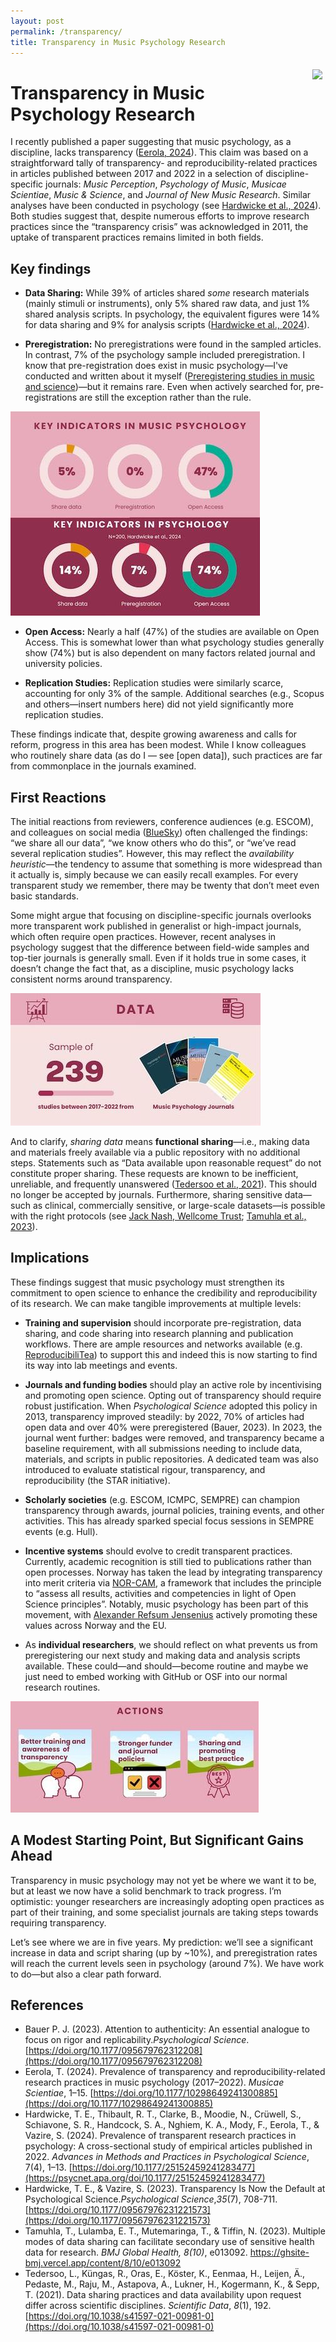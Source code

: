 ```yaml
---
layout: post
permalink: /transparency/
title: Transparency in Music Psychology Research
---
```


<style>
 .wrap {
   float: right; 
   margin: 5px;
  }
</style>


<div class="wrap">
    <img src="https://tuomaseerola.github.io/images/fig1.jpg"/>
</div>

# Transparency in Music Psychology Research

I recently published a paper suggesting that music psychology, as a discipline, lacks transparency ([Eerola, 2024](https://doi.org/10.1177/10298649241300885)). This claim was based on a straightforward tally of transparency- and reproducibility-related practices in articles published between 2017 and 2022 in a selection of discipline-specific journals: _Music Perception_, _Psychology of Music_, _Musicae Scientiae_, _Music & Science_, and _Journal of New Music Research_. Similar analyses have been conducted in psychology (see [Hardwicke et al., 2024](https://psycnet.apa.org/doi/10.1177/25152459241283477)). Both studies suggest that, despite numerous efforts to improve research practices since the “transparency crisis” was acknowledged in 2011, the uptake of transparent practices remains limited in both fields.

## Key findings

- **Data Sharing:** While 39% of articles shared *some* research materials (mainly stimuli or instruments), only 5% shared raw data, and just 1% shared analysis scripts. In psychology, the equivalent figures were 14% for data sharing and 9% for analysis scripts ([Hardwicke et al., 2024](https://psycnet.apa.org/doi/10.1177/25152459241283477)).

- **Preregistration:** No preregistrations were found in the sampled articles. In contrast, 7% of the psychology sample included preregistration. I know that pre-registration does exist in music psychology—I've conducted and written about it myself ([Preregistering studies in music and science](https://tuomaseerola.github.io/preregistration/))—but it remains rare. Even when actively searched for, pre-registrations are still the exception rather than the rule.

![](images/fig3.jpg)

- **Open Access:** Nearly a half (47%) of the studies are available on Open Access. This is somewhat lower than what psychology studies generally show (74%) but is also dependent on many factors related journal and university policies.

- **Replication Studies:** Replication studies were similarly scarce, accounting for only 3% of the sample. Additional searches (e.g., Scopus and others—insert numbers here) did not yield significantly more replication studies.

These findings indicate that, despite growing awareness and calls for reform, progress in this area has been modest. While I know colleagues who routinely share data (as do I — see [open data]), such practices are far from commonplace in the journals examined.


## First Reactions

The initial reactions from reviewers, conference audiences (e.g. ESCOM), and colleagues on social media ([BlueSky](https://bsky.app/profile/tuomaseerola.bsky.social/post/3ldl66utdm22q)) often challenged the findings: “we share all our data”, “we know others who do this”, or “we’ve read several replication studies”. However, this may reflect the *availability heuristic*—the tendency to assume that something is more widespread than it actually is, simply because we can easily recall examples. For every transparent study we remember, there may be twenty that don’t meet even basic standards.

Some might argue that focusing on discipline-specific journals overlooks more transparent work published in generalist or high-impact journals, which often require open practices. However, recent analyses in psychology suggest that the difference between field-wide samples and top-tier journals is generally small. Even if it holds true in some cases, it doesn’t change the fact that, as a discipline, music psychology lacks consistent norms around transparency.

![](images/fig2.jpg)


And to clarify, *sharing data* means **functional sharing**—i.e., making data and materials freely available via a public repository with no additional steps. Statements such as “Data available upon reasonable request” do not constitute proper sharing. These requests are known to be inefficient, unreliable, and frequently unanswered ([Tedersoo et al., 2021](https://doi.org/10.1038/s41597-021-00981-0)). This should no longer be accepted by journals. Furthermore, sharing sensitive data—such as clinical, commercially sensitive, or large-scale datasets—is possible with the right protocols (see [Jack Nash, Wellcome Trust](https://blog.wellcomeopenresearch.org/2024/02/22/sharing-sensitive-data-safely/); [Tamuhla et al., 2023](https://gh.bmj.com/content/8/10/e013092)).

## Implications

These findings suggest that music psychology must strengthen its commitment to open science to enhance the credibility and reproducibility of its research. We can make tangible improvements at multiple levels:

- **Training and supervision** should incorporate pre-registration, data sharing, and code sharing into research planning and publication workflows. There are ample resources and networks available (e.g. [ReproducibiliTea](https://reproducibilitea.org)) to support this and indeed this is now starting to find its way into lab meetings and events.

- **Journals and funding bodies** should play an active role by incentivising and promoting open science. Opting out of transparency should require robust justification. When _Psychological Science_ adopted this policy in 2013, transparency improved steadily: by 2022, 70% of articles had open data and over 40% were preregistered (Bauer, 2023). In 2023, the journal went further: badges were removed, and transparency became a baseline requirement, with all submissions needing to include data, materials, and scripts in public repositories. A dedicated team was also introduced to evaluate statistical rigour, transparency, and reproducibility (the STAR initiative).

- **Scholarly societies** (e.g. ESCOM, ICMPC, SEMPRE) can champion transparency through awards, journal policies, training events, and other activities. This has already sparked special focus sessions in SEMPRE events (e.g. Hull).

- **Incentive systems** should evolve to credit transparent practices. Currently, academic recognition is still tied to publications rather than open processes. Norway has taken the lead by integrating transparency into merit criteria via [NOR-CAM](https://www.uhr.no/en/_f/p3/i86e9ec84-3b3d-48ce-8167-bbae0f507ce8/nor-cam-a-tool-box-for-assessment-and-rewards.pdf), a framework that includes the principle to “assess all results, activities and competencies in light of Open Science principles”. Notably, music psychology has been part of this movement, with [Alexander Refsum Jensenius](https://www.arj.no) actively promoting these values across Norway and the EU.

- As **individual researchers**, we should reflect on what prevents us from preregistering our next study and making  data and analysis scripts available. These could—and should—become routine and maybe we just need to embed working with GitHub or OSF into our normal research routines. 


![](images/fig4.jpg)


## A Modest Starting Point, But Significant Gains Ahead

Transparency in music psychology may not yet be where we want it to be, but at least we now have a solid benchmark to track progress. I’m optimistic: younger researchers are increasingly adopting open practices as part of their training, and some specialist journals are taking steps towards requiring transparency. 

Let’s see where we are in five years. My prediction: we’ll see a significant increase in data and script sharing (up by ~10%), and preregistration rates will reach the current levels seen in psychology (around 7%). We have work to do—but also a clear path forward.


## References

- Bauer P. J. (2023). Attention to authenticity: An essential analogue to focus on rigor and replicability._Psychological Science_.[https://doi.org/10.1177/095679762312208](https://doi.org/10.1177/095679762312208)
- Eerola, T. (2024). Prevalence of transparency and reproducibility-related research practices in music psychology (2017–2022). _Musicae Scientiae_, 1–15. [https://doi.org/10.1177/10298649241300885](https://doi.org/10.1177/10298649241300885)
- Hardwicke, T. E., Thibault, R. T., Clarke, B., Moodie, N., Crüwell, S., Schiavone, S. R., Handcock, S. A., Nghiem, K. A., Mody, F., Eerola, T., & Vazire, S. (2024). Prevalence of transparent research practices in psychology: A cross-sectional study of empirical articles published in 2022. _Advances in Methods and Practices in Psychological Science_, 7(4), 1–13. [https://doi.org/10.1177/25152459241283477](https://psycnet.apa.org/doi/10.1177/25152459241283477)
- Hardwicke, T. E., & Vazire, S. (2023). Transparency Is Now the Default at Psychological Science._Psychological Science_,_35_(7), 708-711.[https://doi.org/10.1177/09567976231221573](https://doi.org/10.1177/09567976231221573)
- Tamuhla, T., Lulamba, E. T., Mutemaringa, T., & Tiffin, N. (2023). Multiple modes of data sharing can facilitate secondary use of sensitive health data for research. _BMJ Global Health, 8(10)_, e013092. https://ghsite-bmj.vercel.app/content/8/10/e013092
- Tedersoo, L., Küngas, R., Oras, E., Köster, K., Eenmaa, H., Leijen, Ä., Pedaste, M., Raju, M., Astapova, A., Lukner, H., Kogermann, K., & Sepp, T. (2021). Data sharing practices and data availability upon request differ across scientific disciplines. _Scientific Data_, _8_(1), 192. [https://doi.org/10.1038/s41597-021-00981-0](https://doi.org/10.1038/s41597-021-00981-0)

